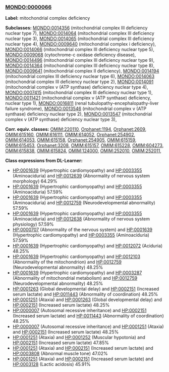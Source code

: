 
### [MONDO:0000066](http://purl.obolibrary.org/obo/MONDO_0000066)
**Label:** mitochondrial complex deficiency

**Subclasses:** [MONDO:0014356](http://purl.obolibrary.org/obo/MONDO_0014356) (mitochondrial complex III deficiency nuclear type 7), [MONDO:0014064](http://purl.obolibrary.org/obo/MONDO_0014064) (mitochondrial complex III deficiency nuclear type 3), [MONDO:0014065](http://purl.obolibrary.org/obo/MONDO_0014065) (mitochondrial complex III deficiency nuclear type 4), [MONDO:0009640](http://purl.obolibrary.org/obo/MONDO_0009640) (mitochondrial complex i deficiency), [MONDO:0014066](http://purl.obolibrary.org/obo/MONDO_0014066) (mitochondrial complex III deficiency nuclear type 5), [MONDO:0009068](http://purl.obolibrary.org/obo/MONDO_0009068) (cytochrome-c oxidase deficiency disease), [MONDO:0014496](http://purl.obolibrary.org/obo/MONDO_0014496) (mitochondrial complex III deficiency nuclear type 9), [MONDO:0014364](http://purl.obolibrary.org/obo/MONDO_0014364) (mitochondrial complex III deficiency nuclear type 8), [MONDO:0009641](http://purl.obolibrary.org/obo/MONDO_0009641) (mitochondrial complex II deficiency), [MONDO:0014194](http://purl.obolibrary.org/obo/MONDO_0014194) (mitochondrial complex III deficiency nuclear type 6), [MONDO:0014063](http://purl.obolibrary.org/obo/MONDO_0014063) (mitochondrial complex III deficiency nuclear type 2), [MONDO:0014091](http://purl.obolibrary.org/obo/MONDO_0014091) (mitochondrial complex v (ATP synthase) deficiency nuclear type 4), [MONDO:0007415](http://purl.obolibrary.org/obo/MONDO_0007415) (mitochondrial complex III deficiency nuclear type 1), [MONDO:0011421](http://purl.obolibrary.org/obo/MONDO_0011421) (mitochondrial complex v (ATP synthase) deficiency, nuclear type 1), [MONDO:0016811](http://purl.obolibrary.org/obo/MONDO_0016811) (renal tubulopathy-encephalopathy-liver failure syndrome), [MONDO:0013546](http://purl.obolibrary.org/obo/MONDO_0013546) (mitochondrial complex v (ATP synthase) deficiency nuclear type 2), [MONDO:0013547](http://purl.obolibrary.org/obo/MONDO_0013547) (mitochondrial complex v (ATP synthase) deficiency nuclear type 3), 

**Corr. equiv. classes:** [OMIM:220110](http://purl.obolibrary.org/obo/OMIM_220110), [Orphanet:1194](http://www.orpha.net/ORDO/Orphanet_1194), [Orphanet:2609](http://www.orpha.net/ORDO/Orphanet_2609), [OMIM:615160](http://purl.obolibrary.org/obo/OMIM_615160), [OMIM:616111](http://purl.obolibrary.org/obo/OMIM_616111), [OMIM:614052](http://purl.obolibrary.org/obo/OMIM_614052), [Orphanet:254902](http://www.orpha.net/ORDO/Orphanet_254902), [OMIM:614053](http://purl.obolibrary.org/obo/OMIM_614053), [OMIM:615158](http://purl.obolibrary.org/obo/OMIM_615158), [Orphanet:254905](http://www.orpha.net/ORDO/Orphanet_254905), [OMIM:615159](http://purl.obolibrary.org/obo/OMIM_615159), [OMIM:615453](http://purl.obolibrary.org/obo/OMIM_615453), [Orphanet:3208](http://www.orpha.net/ORDO/Orphanet_3208), [OMIM:615157](http://purl.obolibrary.org/obo/OMIM_615157), [OMIM:615228](http://purl.obolibrary.org/obo/OMIM_615228), [OMIM:604273](http://purl.obolibrary.org/obo/OMIM_604273), [OMIM:615838](http://purl.obolibrary.org/obo/OMIM_615838), [OMIM:615824](http://purl.obolibrary.org/obo/OMIM_615824), [OMIM:124000](http://purl.obolibrary.org/obo/OMIM_124000), [OMIM:252010](http://purl.obolibrary.org/obo/OMIM_252010), [OMIM:252011](http://purl.obolibrary.org/obo/OMIM_252011), 

**Class expressions from DL-Learner:**

- [HP:0001639](http://purl.obolibrary.org/obo/HP_0001639) (Hypertrophic cardiomyopathy) and [HP:0003355](http://purl.obolibrary.org/obo/HP_0003355) (Aminoaciduria) and [HP:0012639](http://purl.obolibrary.org/obo/HP_0012639) (Abnormality of nervous system morphology) 64.29%
- [HP:0001639](http://purl.obolibrary.org/obo/HP_0001639) (Hypertrophic cardiomyopathy) and [HP:0003355](http://purl.obolibrary.org/obo/HP_0003355) (Aminoaciduria) 57.59%
- [HP:0001639](http://purl.obolibrary.org/obo/HP_0001639) (Hypertrophic cardiomyopathy) and [HP:0003355](http://purl.obolibrary.org/obo/HP_0003355) (Aminoaciduria) and [HP:0012759](http://purl.obolibrary.org/obo/HP_0012759) (Neurodevelopmental abnormality) 57.59%
- [HP:0001639](http://purl.obolibrary.org/obo/HP_0001639) (Hypertrophic cardiomyopathy) and [HP:0003355](http://purl.obolibrary.org/obo/HP_0003355) (Aminoaciduria) and [HP:0012638](http://purl.obolibrary.org/obo/HP_0012638) (Abnormality of nervous system physiology) 57.59%
- [HP:0000707](http://purl.obolibrary.org/obo/HP_0000707) (Abnormality of the nervous system) and [HP:0001639](http://purl.obolibrary.org/obo/HP_0001639) (Hypertrophic cardiomyopathy) and [HP:0003355](http://purl.obolibrary.org/obo/HP_0003355) (Aminoaciduria) 57.59%
- [HP:0001639](http://purl.obolibrary.org/obo/HP_0001639) (Hypertrophic cardiomyopathy) and [HP:0012072](http://purl.obolibrary.org/obo/HP_0012072) (Aciduria) 48.25%
- [HP:0001639](http://purl.obolibrary.org/obo/HP_0001639) (Hypertrophic cardiomyopathy) and [HP:0012103](http://purl.obolibrary.org/obo/HP_0012103) (Abnormality of the mitochondrion) and [HP:0012759](http://purl.obolibrary.org/obo/HP_0012759) (Neurodevelopmental abnormality) 48.25%
- [HP:0001639](http://purl.obolibrary.org/obo/HP_0001639) (Hypertrophic cardiomyopathy) and [HP:0003287](http://purl.obolibrary.org/obo/HP_0003287) (Abnormality of mitochondrial metabolism) and [HP:0012759](http://purl.obolibrary.org/obo/HP_0012759) (Neurodevelopmental abnormality) 48.25%
- [HP:0001263](http://purl.obolibrary.org/obo/HP_0001263) (Global developmental delay) and [HP:0002151](http://purl.obolibrary.org/obo/HP_0002151) (Increased serum lactate) and [HP:0011443](http://purl.obolibrary.org/obo/HP_0011443) (Abnormality of coordination) 48.25%
- [HP:0001251](http://purl.obolibrary.org/obo/HP_0001251) (Ataxia) and [HP:0001263](http://purl.obolibrary.org/obo/HP_0001263) (Global developmental delay) and [HP:0002151](http://purl.obolibrary.org/obo/HP_0002151) (Increased serum lactate) 48.25%
- [HP:0000007](http://purl.obolibrary.org/obo/HP_0000007) (Autosomal recessive inheritance) and [HP:0002151](http://purl.obolibrary.org/obo/HP_0002151) (Increased serum lactate) and [HP:0011443](http://purl.obolibrary.org/obo/HP_0011443) (Abnormality of coordination) 48.25%
- [HP:0000007](http://purl.obolibrary.org/obo/HP_0000007) (Autosomal recessive inheritance) and [HP:0001251](http://purl.obolibrary.org/obo/HP_0001251) (Ataxia) and [HP:0002151](http://purl.obolibrary.org/obo/HP_0002151) (Increased serum lactate) 48.25%
- [HP:0001251](http://purl.obolibrary.org/obo/HP_0001251) (Ataxia) and [HP:0001252](http://purl.obolibrary.org/obo/HP_0001252) (Muscular hypotonia) and [HP:0002151](http://purl.obolibrary.org/obo/HP_0002151) (Increased serum lactate) 47.85%
- [HP:0001251](http://purl.obolibrary.org/obo/HP_0001251) (Ataxia) and [HP:0002151](http://purl.obolibrary.org/obo/HP_0002151) (Increased serum lactate) and [HP:0003808](http://purl.obolibrary.org/obo/HP_0003808) (Abnormal muscle tone) 47.02%
- [HP:0001251](http://purl.obolibrary.org/obo/HP_0001251) (Ataxia) and [HP:0002151](http://purl.obolibrary.org/obo/HP_0002151) (Increased serum lactate) and [HP:0003128](http://purl.obolibrary.org/obo/HP_0003128) (Lactic acidosis) 45.91%


